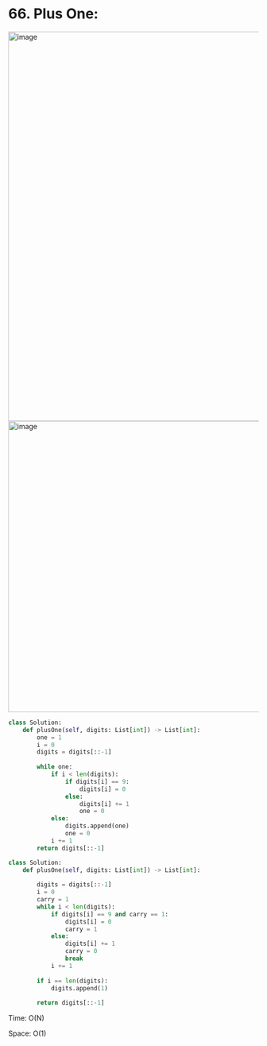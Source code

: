 # 66. Plus One:

<img width="784" alt="image" src="https://user-images.githubusercontent.com/35987583/173300527-9e7bfb80-539d-455e-8ad1-626c9ac7140c.png">
<img width="586" alt="image" src="https://user-images.githubusercontent.com/35987583/173300544-13f960df-06f5-41e8-bcb3-6f586c6ba2b6.png">


```python
class Solution:
    def plusOne(self, digits: List[int]) -> List[int]:
        one = 1
        i = 0
        digits = digits[::-1]
        
        while one:
            if i < len(digits):
                if digits[i] == 9:
                    digits[i] = 0
                else:
                    digits[i] += 1
                    one = 0
            else:
                digits.append(one)
                one = 0
            i += 1
        return digits[::-1]
```

```python
class Solution:
    def plusOne(self, digits: List[int]) -> List[int]:
        
        digits = digits[::-1]
        i = 0
        carry = 1
        while i < len(digits):
            if digits[i] == 9 and carry == 1:
                digits[i] = 0
                carry = 1
            else:
                digits[i] += 1
                carry = 0
                break
            i += 1
            
        if i == len(digits):
            digits.append(1)
            
        return digits[::-1]
```

Time: O(N)

Space: O(1)
